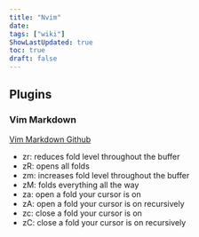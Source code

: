 ```yaml
---
title: "Nvim"
date: 
tags: ["wiki"]
ShowLastUpdated: true
toc: true
draft: false
---
```



## Plugins

### Vim Markdown

[Vim Markdown Github](https://github.com/plasticboy/vim-markdown)

- zr: reduces fold level throughout the buffer
- zR: opens all folds
- zm: increases fold level throughout the buffer
- zM: folds everything all the way
- za: open a fold your cursor is on
- zA: open a fold your cursor is on recursively
- zc: close a fold your cursor is on
- zC: close a fold your cursor is on recursively

